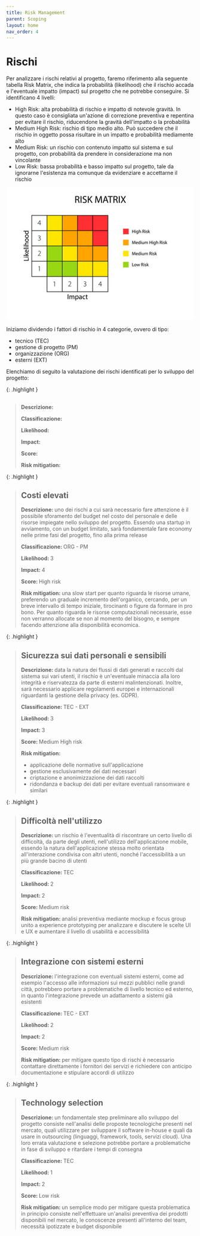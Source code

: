 ```yaml
---
title: Risk Management
parent: Scoping
layout: home
nav_order: 4
---
```

# Rischi
Per analizzare i rischi relativi al progetto, faremo riferimento alla seguente tabella Risk Matrix, che indica la probabilità (likelihood) che il rischio accada e l'eventuale impatto (impact) sul progetto che ne potrebbe conseguire.
Si identificano 4 livelli:
- High Risk: alta probabilità di rischio e impatto di notevole gravità. In questo caso è consigliata un'azione di correzione preventiva e repentina per evitare il rischio, riducendone la gravità dell'impatto o la probabilità
- Medium High Risk: rischio di tipo medio alto. Può succedere che il rischio in oggetto possa risultare in un impatto e probabilità mediamente alto
- Medium Risk: un rischio con contenuto impatto sul sistema e sul progetto, con probabilità da prendere in considerazione ma non vincolante
- Low Risk: bassa probabilità e basso impatto sul progetto, tale da ignorarne l'esistenza ma comunque da evidenziare e accettarne il rischio

<center>
<img src="img/risk_matrix.jpg"/>
</center>

Iniziamo dividendo i fattori di rischio in 4 categorie, ovvero di tipo: 
- tecnico (TEC)
- gestione di progetto (PM)
- organizzazione (ORG)
- esterni (EXT)

Elenchiamo di seguito la valutazione dei rischi identificati per lo sviluppo del progetto:

{: .highlight }
> ## 
>
> <b> Descrizione: </b> 
>
> <b> Classificazione: </b> 
>
> <b> Likelihood: </b> 
>
> <b> Impact: </b> 
>
> <b> Score: </b> 
>
> <b> Risk mitigation: </b> 

{: .highlight }
> ## Costi elevati
>
> <b> Descrizione: </b> uno dei rischi a cui sarà necessario fare attenzione è il possibile sforamento del budget nel costo del personale e delle risorse impiegate nello sviluppo del progetto. Essendo una startup in avviamento, con un budget limitato, sarà fondamentale fare economy nelle prime fasi del progetto, fino alla prima release
>
> <b> Classificazione: </b> ORG - PM
>
> <b> Likelihood: </b> 3
>
> <b> Impact: </b> 4
>
> <b> Score: </b> High risk
>
> <b> Risk mitigation: </b> una slow start per quanto riguarda le risorse umane, preferendo un graduale incremento dell'organico, cercando, per un breve intervallo di tempo iniziale, tirocinanti o figure da formare in pro bono. Per quanto riguarda le risorse computazionali necessarie, esse non verranno allocate se non al momento del bisogno, e sempre facendo attenzione alla disponibilità economica.

<!-------------------------------------------------------------------------------->

{: .highlight }
> ## Sicurezza sui dati personali e sensibili
>
> <b> Descrizione: </b> data la natura dei flussi di dati generati e raccolti dal sistema sui vari utenti, il rischio è un'eventuale minaccia alla loro integrità e riservatezza da parte di esterni malintenzionati. Inoltre, sarà necessario applicare regolamenti europei e internazionali riguardanti la gestione della privacy (es. GDPR).
>
> <b> Classificazione: </b> TEC - EXT
>
> <b> Likelihood: </b> 3
>
> <b> Impact: </b> 3
>
> <b> Score: </b> Medium High risk
>
> <b> Risk mitigation: </b> 
> - applicazione delle normative sull'applicazione
> - gestione esclusivamente dei dati necessari
> - criptazione e anonimizzazione dei dati raccolti
> - ridondanza e backup dei dati per evitare eventuali ransomware e similari

<!-------------------------------------------------------------->

{: .highlight }
> ## Difficoltà nell'utilizzo
>
> <b> Descrizione: </b> un rischio è l'eventualità di riscontrare un certo livello di difficoltà, da parte degli utenti, nell'utilizzo dell'applicazione mobile, essendo la natura dell'applicazione stessa molto orientata all'interazione condivisa con altri utenti, nonché l'accessibilità a un più grande bacino di utenti
>
> <b> Classificazione: </b> TEC
>
> <b> Likelihood: </b> 2
>
> <b> Impact: </b> 2
>
> <b> Score: </b> Medium risk
>
> <b> Risk mitigation: </b> analisi preventiva mediante mockup e focus group unito a experience prototyping per analizzare e discutere le scelte UI e UX e aumentare il livello di usabilità e accessibilità

<!------------------------------------------------------------------------------>
{: .highlight }
> ## Integrazione con sistemi esterni
>
> <b> Descrizione: </b> l'integrazione con eventuali sistemi esterni, come ad esempio l'accesso alle informazioni sui mezzi pubblici nelle grandi città, potrebbero portare a problematiche di livello tecnico ed esterno, in quanto l'integrazione prevede un adattamento a sistemi già esistenti
>
> <b> Classificazione: </b> TEC - EXT
>
> <b> Likelihood: </b> 2
>
> <b> Impact: </b> 2
>
> <b> Score: </b> Medium risk
>
> <b> Risk mitigation: </b> per mitigare questo tipo di rischi è necessario contattare direttamente i fornitori dei servizi e richiedere con anticipo documentazione e stipulare accordi di utilizzo

<!-------------------------------------------------------------------------->
{: .highlight }
> ## Technology selection
>
> <b> Descrizione: </b> un fondamentale step preliminare allo sviluppo del progetto consiste nell'analisi delle proposte tecnologiche presenti nel mercato, quali utilizzare per sviluppare il software in-house e quali da usare in outsourcing (linguaggi, framework, tools, servizi cloud). Una loro errata valutazione e selezione potrebbe portare a problematiche in fase di sviluppo e ritardare i tempi di consegna
>
> <b> Classificazione: </b> TEC
>
> <b> Likelihood: </b> 1
>
> <b> Impact: </b> 2
>
> <b> Score: </b> Low risk
>
> <b> Risk mitigation: </b> un semplice modo per mitigare questa problematica in principio consiste nell'effettuare un'analisi preventiva dei prodotti disponibili nel mercato, le conoscenze presenti all'interno del team, necessità ipotizzate e budget disponibile

